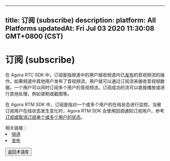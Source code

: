 
---
title: 订阅 (subscribe)
description: 
platform: All Platforms
updatedAt: Fri Jul 03 2020 11:30:08 GMT+0800 (CST)
---
# 订阅 (subscribe)
#### <a name="sub"></a>

在 Agora RTC SDK 中，订阅是指频道中的用户接收频道内已[发布](#pub)的音视频流的操作。如果频道中其他用户发布了音视频流，用户就可以通过订阅流来接收音视频数据。一个用户可以同时订阅多个用户的音视频流。订阅成功的流可以直接播放或进行其他处理，例如录制或截图等。
 
在 Agora RTM SDK 中，订阅是指对一个或多个用户的在线状态进行监控。当被订阅用户在线状态发生变化时，Agora RTM SDK 会使用回调通知订阅用户。参考<a href="https://docs.agora.io/cn/Real-time-Messaging/API%20Reference/RTM_java/index.html#subscribe">订阅或取消订阅单个或多个用户的状态</a>。

<div class="alert info">相关链接：
 <li><a href="../../cn/Agora%20Platform/terms.md">频道</a></li>
 <li><a href="../../cn/Agora%20Platform/terms.md">发布</a></li></div>
 
 <a href="../../cn/Agora%20Platform/terms.md"><button>返回术语库</button></a>
